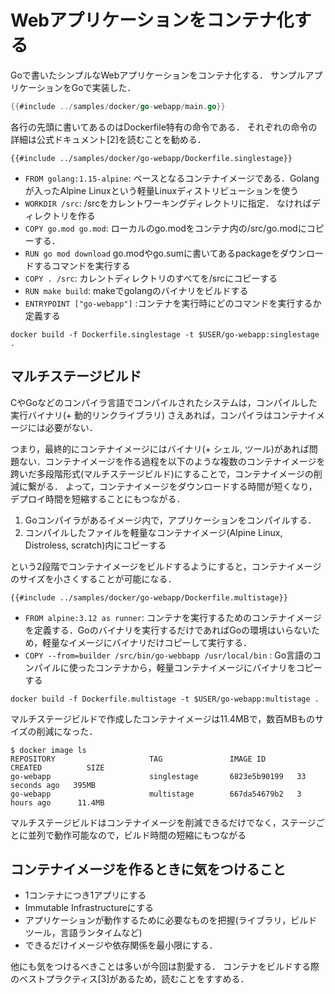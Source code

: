 # Webアプリケーションをコンテナ化する

Goで書いたシンプルなWebアプリケーションをコンテナ化する．
サンプルアプリケーションをGoで実装した．

```go
{{#include ../samples/docker/go-webapp/main.go}}
```

各行の先頭に書いてあるのはDockerfile特有の命令である．
それぞれの命令の詳細は公式ドキュメント[2]を読むことを勧める．

```
{{#include ../samples/docker/go-webapp/Dockerfile.singlestage}}
```

- `FROM golang:1.15-alpine`: ベースとなるコンテナイメージである．Golangが入ったAlpine Linuxという軽量Linuxディストリビューションを使う
- `WORKDIR /src`:  /srcをカレントワーキングディレクトリに指定． なければディレクトリを作る
- `COPY go.mod go.mod`: ローカルのgo.modをコンテナ内の/src/go.modにコピーする．
- `RUN go mod download` go.modやgo.sumに書いてあるpackageをダウンロードするコマンドを実行する
- `COPY . /src`: カレントディレクトリのすべてを/srcにコピーする
- `RUN make build`: makeでgolangのバイナリをビルドする
- `ENTRYPOINT ["go-webapp"]` :コンテナを実行時にどのコマンドを実行するか定義する

```
docker build -f Dockerfile.singlestage -t $USER/go-webapp:singlestage .
```

## マルチステージビルド

CやGoなどのコンパイラ言語でコンパイルされたシステムは，コンパイルした実行バイナリ(+ 動的リンクライブラリ) さえあれば，コンパイラはコンテナイメージには必要がない．

つまり，最終的にコンテナイメージにはバイナリ(+ シェル, ツール)があれば問題ない．コンテナイメージを作る過程を以下のような複数のコンテナイメージを跨いだ多段階形式(マルチステージビルド)にすることで，コンテナイメージの削減に繋がる．
よって，コンテナイメージをダウンロードする時間が短くなり，デプロイ時間を短縮することにもつながる．

1. Goコンパイラがあるイメージ内で，アプリケーションをコンパイルする．
1. コンパイルしたファイルを軽量なコンテナイメージ(Alpine Linux, Distroless, scratch)内にコピーする

という2段階でコンテナイメージをビルドするようにすると，コンテナイメージのサイズを小さくすることが可能になる．

```
{{#include ../samples/docker/go-webapp/Dockerfile.multistage}}
```

- `FROM alpine:3.12 as runner`: コンテナを実行するためのコンテナイメージを定義する．Goのバイナリを実行するだけであればGoの環境はいらないため，軽量なイメージにバイナリだけコピーして実行する．
- `COPY --from=builder /src/bin/go-webbapp /usr/local/bin` : Go言語のコンパイルに使ったコンテナから，軽量コンテナイメージにバイナリをコピーする

```
docker build -f Dockerfile.multistage -t $USER/go-webapp:multistage .
```

マルチステージビルドで作成したコンテナイメージは11.4MBで，数百MBものサイズの削減になった．

```
$ docker image ls
REPOSITORY                     TAG               IMAGE ID       CREATED          SIZE
go-webapp                      singlestage       6823e5b90199   33 seconds ago   395MB
go-webapp                      multistage        667da54679b2   3 hours ago      11.4MB
```

マルチステージビルドはコンテナイメージを削減できるだけでなく，ステージごとに並列で動作可能なので，ビルド時間の短縮にもつながる

## コンテナイメージを作るときに気をつけること

- 1コンテナにつき1アプリにする
- Immutable Infrastructureにする
- アプリケーションが動作するために必要なものを把握(ライブラリ，ビルドツール，言語ランタイムなど)
- できるだけイメージや依存関係を最小限にする．

他にも気をつけるべきことは多いが今回は割愛する．
コンテナをビルドする際のベストプラクティス[3]があるため，読むことをすすめる．
